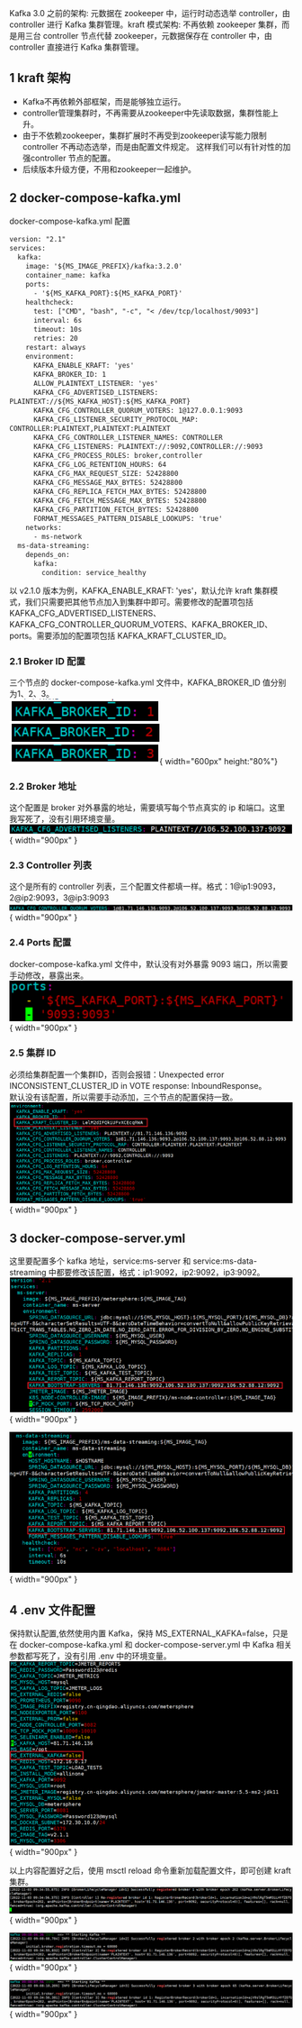 Kafka 3.0 之前的架构: 元数据在 zookeeper 中，运行时动态选举 controller，由 controller 进行 Kafka 集群管理。kraft 模式架构: 不再依赖 zookeeper 集群，而是用三台 controller 节点代替 zookeeper，元数据保存在 controller 中，由 controller 直接进行 Kafka 集群管理。

## 1 kraft 架构
- Kafka不再依赖外部框架，而是能够独立运行。 <br>
- controller管理集群时，不再需要从zookeeper中先读取数据，集群性能上升。 <br>
- 由于不依赖zookeeper，集群扩展时不再受到zookeeper读写能力限制controller 不再动态选举，而是由配置文件规定。 这样我们可以有针对性的加强controller 节点的配置。 <br>
- 后续版本升级方便，不用和zookeeper一起维护。 <br>

## 2 docker-compose-kafka.yml
docker-compose-kafka.yml 配置
```
version: "2.1"
services:
  kafka:
    image: '${MS_IMAGE_PREFIX}/kafka:3.2.0'
    container_name: kafka
    ports:
      - '${MS_KAFKA_PORT}:${MS_KAFKA_PORT}'
    healthcheck:
      test: ["CMD", "bash", "-c", "< /dev/tcp/localhost/9093"]
      interval: 6s
      timeout: 10s
      retries: 20
    restart: always
    environment:
      KAFKA_ENABLE_KRAFT: 'yes'
      KAFKA_BROKER_ID: 1
      ALLOW_PLAINTEXT_LISTENER: 'yes'
      KAFKA_CFG_ADVERTISED_LISTENERS: PLAINTEXT://${MS_KAFKA_HOST}:${MS_KAFKA_PORT}
      KAFKA_CFG_CONTROLLER_QUORUM_VOTERS: 1@127.0.0.1:9093
      KAFKA_CFG_LISTENER_SECURITY_PROTOCOL_MAP: CONTROLLER:PLAINTEXT,PLAINTEXT:PLAINTEXT
      KAFKA_CFG_CONTROLLER_LISTENER_NAMES: CONTROLLER
      KAFKA_CFG_LISTENERS: PLAINTEXT://:9092,CONTROLLER://:9093
      KAFKA_CFG_PROCESS_ROLES: broker,controller
      KAFKA_CFG_LOG_RETENTION_HOURS: 64
      KAFKA_CFG_MAX_REQUEST_SIZE: 52428800
      KAFKA_CFG_MESSAGE_MAX_BYTES: 52428800
      KAFKA_CFG_REPLICA_FETCH_MAX_BYTES: 52428800
      KAFKA_CFG_FETCH_MESSAGE_MAX_BYTES: 52428800
      KAFKA_CFG_PARTITION_FETCH_BYTES: 52428800
      FORMAT_MESSAGES_PATTERN_DISABLE_LOOKUPS: 'true'
    networks:
      - ms-network
  ms-data-streaming:
    depends_on:
      kafka:
        condition: service_healthy
```
以 v2.1.0 版本为例，KAFKA_ENABLE_KRAFT: 'yes'，默认允许 kraft 集群模式，我们只需要把其他节点加入到集群中即可。需要修改的配置项包括 KAFKA_CFG_ADVERTISED_LISTENERS、KAFKA_CFG_CONTROLLER_QUORUM_VOTERS、KAFKA_BROKER_ID、ports。需要添加的配置项包括 KAFKA_KRAFT_CLUSTER_ID。

### 2.1 Broker ID 配置
三个节点的 docker-compose-kafka.yml 文件中，KAFKA_BROKER_ID 值分别为1、2、3。<br>
![配置](../img/installation/dis_pressure/kafka配置_1.png){ width="600px" height:"80%"}

### 2.2 Broker 地址
这个配置是 broker 对外暴露的地址，需要填写每个节点真实的 ip 和端口。这里我写死了，没有引用环境变量。<br>
![配置](../img/installation/dis_pressure/kafka配置_2.png){ width="900px" }

### 2.3 Controller 列表
这个是所有的 controller 列表，三个配置文件都填一样。格式：1@ip1:9093，2@ip2:9093，3@ip3:9093
![配置](../img/installation/dis_pressure/kafka配置_3.png){ width="900px" }

### 2.4 Ports 配置
docker-compose-kafka.yml 文件中，默认没有对外暴露 9093 端口，所以需要手动修改，暴露出来。
![配置](../img/installation/dis_pressure/kafka配置_4.png){ width="900px" }

### 2.5 集群 ID
必须给集群配置一个集群ID，否则会报错：Unexpected error INCONSISTENT_CLUSTER_ID in VOTE response: InboundResponse。<br>
默认没有该配置，所以需要手动添加，三个节点的配置保持一致。<br>
![配置](../img/installation/dis_pressure/kafka配置_5.png){ width="900px" }

## 3 docker-compose-server.yml
这里要配置多个 kafka 地址，service:ms-server 和 service:ms-data-streaming 中都要修改该配置，格式：ip1:9092，ip2:9092，ip3:9092。
![配置](../img/installation/dis_pressure/kafka配置_6.png){ width="900px" }

![配置](../img/installation/dis_pressure/kafka配置_7.png){ width="900px" }

## 4 .env 文件配置
保持默认配置,依然使用内置 Kafka，保持 MS_EXTERNAL_KAFKA=false，只是在 docker-compose-kafka.yml 和 docker-compose-server.yml 中 Kafka 相关参数都写死了，没有引用 .env 中的环境变量。<br>
![配置](../img/installation/dis_pressure/kafka配置_8.png){ width="900px" }

以上内容配置好之后，使用 msctl reload 命令重新加载配置文件，即可创建 kraft 集群。
![配置](../img/installation/dis_pressure/kafka配置_9.png){ width="900px" }

![配置](../img/installation/dis_pressure/kafka配置_10.png){ width="900px" }

![配置](../img/installation/dis_pressure/kafka配置_11.png){ width="900px" }